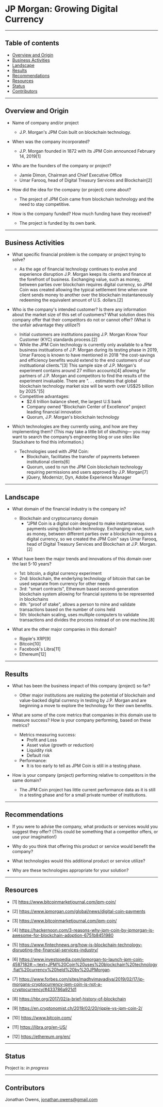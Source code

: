 # JP Morgan: Growing Digital Currency

---

## Table of contents
* [Overview and Origin](#overview-and-origin)
* [Business Activities](#business-activities)
* [Landscape](#landscape)
* [Results](#results)
* [Recommendations](#recommendations)
* [Resources](#resources)
* [Status](#status)
* [Contributors](#contributors)

---

## Overview and Origin

* Name of company and/or project
    - J.P. Morgan's JPM Coin built on blockchain technology.

* When was the company incorporated?
    - J.P. Morgan founded in 1872 with its JPM Coin announced February 14, 2019[1]

* Who are the founders of the company or project?
    - Jamie Dimon, Chairman and Chief Executive Office
    - Umar Farooq, head of Digital Treasury Services and Blockchain[2]

* How did the idea for the company (or project) come about?
    - The project of JPM Coin came from blockchain technology and the need to stay competitive.

* How is the company funded? How much funding have they received?
    - The project is funded by its own bank.

---

## Business Activities

* What specific financial problem is the company or project trying to solve?
    - As the age of financial technology continues to evolve and experience disruption J.P. Morgan keeps its clients and finance at the forefront of business.  Exchanging value, such as money, between parties over blockchain requires digital currency, so JPM Coin was created allowing the typical settlement time when one client sends money to another over the blockchain instantaneously redeeming the equivalent amount of U.S. dollars.[2]

* Who is the company's intended customer?  Is there any information about the market size of this set of customers?
What solution does this company offer that their competitors do not or cannot offer? (What is the unfair advantage they utilize?)
    - Initial customers are institutions passing J.P. Morgan Know Your Customer (KYC) standards process.[2]
    - While the JPM Coin technology is currently only available to a few business instituations of J.P. Morgan during its testing phase in 2019, Umar Farooq is known to have mentioned in 2018 "the cost-savings and efficiency benefits would extend to the end customers of our instituational clients."[3]  This sample size of J.P. Morgan's experiment contains around 27 million accounts[4] allowing for partners of J.P. Morgan and competitors to find the results of the experiment invaluable.  There are ". . . estimates that global blockchain technology market size will be worth over US$25 billion by 2025."[5]
    - Competitive advantages:
        - $2.6 trillion balance sheet, the largest U.S bank
        - Company owned "Blockchain Center of Excellence" project leading financial innovation
        - Quorum, J.P. Morgan's blockchain technology

* Which technologies are they currently using, and how are they implementing them? (This may take a little bit of sleuthing–– you may want to search the company’s engineering blog or use sites like Stackshare to find this information.)
    - Technologies used with JPM Coin:
        - Blockchain, facilitates the transfer of payments between institutional clients[6]
        - Quorum, used to run the JPM Coin blockchain technology requiring permissions and users approved by J.P. Morgan[7]
        - jQuery, Modernizr, Dyn, Adobe Experience Manager

---

## Landscape

* What domain of the financial industry is the company in?
    - Blockchain and cryptocurrancy domain
        - "JPM Coin is a digital coin designed to make instantaneous payments using blockchain technology. Exchanging value, such as money, between different parties over a blockchain requires a digital currency, so we created the JPM Coin" says Umar Farooq, head of Digital Treasury Services and Blockchain at J.P. Morgan.[2]

* What have been the major trends and innovations of this domain over the last 5-10 years?
    - 1st: bitcoin, a digital currency experiment
    - 2nd: blockchain, the enderlying technology of bitcoin that can be used separate from currency for other needs
    - 3rd: "smart contracts", Ethereum based second-generation blockchain system allowing for financial systems to be represented in blockchains
    - 4th: "proof of stake", allows a person to mine and validate transactions based on the number of coins held
    - 5th: blockchain scaling, uses multiple computers to validate transactions and divides the process instead of on one machine.[8]

* What are the other major companies in this domain?
    - Ripple's XRP[9]
    - Bitcoin[10]
    - Facebook's Libra[11]
    - Ethereum[12]

---

## Results

* What has been the business impact of this company (project) so far?
    - Other major institutions are realizing the potential of blockchain and value-backed digital currency in testing by J.P. Morgan and are beginning a move to explore the technology for their own benefits.

* What are some of the core metrics that companies in this domain use to measure success? How is your company performing, based on these metrics?
    - Metrics measuring success:
        - Profit and Loss
        - Asset value (growth or reduction)
        - Liquidity risk
        - Default risk
    - Performance:
        - It is too early to tell as JPM Coin is still in a testing phase.

* How is your company (project) performing relative to competitors in the same domain?
    - The JPM Coin project has little current performance data as it is still in a testing phase and for a small private number of institutions.

---

## Recommendations

* If you were to advise the company, what products or services would you suggest they offer? (This could be something that a competitor offers, or use your imagination!)

* Why do you think that offering this product or service would benefit the company?

* What technologies would this additional product or service utilize?

* Why are these technologies appropriate for your solution?

---

## Resources

- [1] https://www.bitcoinmarketjournal.com/jpm-coin/

- [2] https://www.jpmorgan.com/global/news/digital-coin-payments

- [3] https://www.bitcoinmarketjournal.com/jpm-coin/

- [4] https://hackernoon.com/3-reasons-why-jpm-coin-by-jpmorgan-is-awesome-for-blockchain-adoption-6751b8451980

- [5] https://www.fintechnews.org/how-is-blockchain-technology-disrupting-the-financial-services-industry/

- [6] https://www.investopedia.com/jpmorgan-to-launch-jpm-coin-4587182#:~:text=JPM%20Coin%20uses%20blockchain%20technology,fiat%20currency%20held%20by%20JPMorgan.

- [7] https://www.forbes.com/sites/madhvimavadiya/2019/02/17/jp-morgans-cryptocurrency-jpm-coin-is-not-a-cryptocurrency/#433786a921d1

- [8] https://hbr.org/2017/02/a-brief-history-of-blockchain

- [9] https://en.cryptonomist.ch/2019/02/20/ripple-vs-jpm-coin-2/

- [10] https://www.bitcoin.com/

- [11] https://libra.org/en-US/

- [12] https://ethereum.org/en/

---

## Status

Project is: _in progress_

---

## Contributors

Jonathan Owens, jonathan.owens@gmail.com
